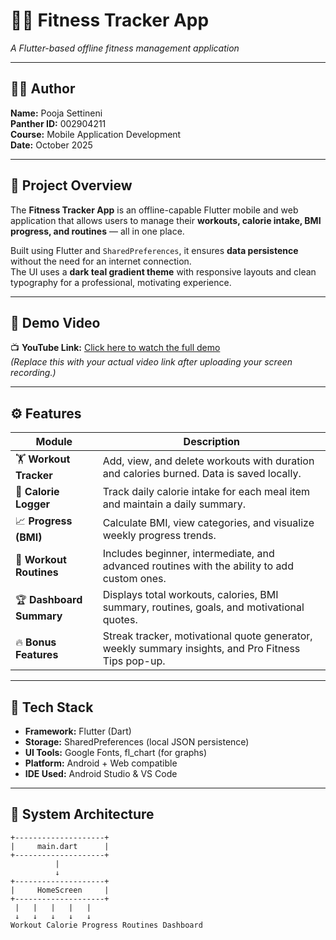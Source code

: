 # 🏋️‍♀️ Fitness Tracker App  
*A Flutter-based offline fitness management application*

---

## 👩‍💻 Author
**Name:** Pooja Settineni  
**Panther ID:** 002904211  
**Course:** Mobile Application Development  
**Date:** October 2025  

---

## 🎯 Project Overview
The **Fitness Tracker App** is an offline-capable Flutter mobile and web application that allows users to manage their **workouts, calorie intake, BMI progress, and routines** — all in one place.

Built using Flutter and `SharedPreferences`, it ensures **data persistence** without the need for an internet connection.  
The UI uses a **dark teal gradient theme** with responsive layouts and clean typography for a professional, motivating experience.

---

## 🎥 Demo Video
📺 **YouTube Link:** [Click here to watch the full demo](https://youtu.be/ZV694f0cjy0?si=IItfRCD51Ri0nBOz)  
*(Replace this with your actual video link after uploading your screen recording.)*

---

## ⚙️ Features

| Module | Description |
|--------|-------------|
| 🏋️ **Workout Tracker** | Add, view, and delete workouts with duration and calories burned. Data is saved locally. |
| 🍎 **Calorie Logger** | Track daily calorie intake for each meal item and maintain a daily summary. |
| 📈 **Progress (BMI)** | Calculate BMI, view categories, and visualize weekly progress trends. |
| 🧘 **Workout Routines** | Includes beginner, intermediate, and advanced routines with the ability to add custom ones. |
| 🏆 **Dashboard Summary** | Displays total workouts, calories, BMI summary, routines, goals, and motivational quotes. |
| 🔥 **Bonus Features** | Streak tracker, motivational quote generator, weekly summary insights, and Pro Fitness Tips pop-up. |

---

## 🧱 Tech Stack
- **Framework:** Flutter (Dart)
- **Storage:** SharedPreferences (local JSON persistence)
- **UI Tools:** Google Fonts, fl_chart (for graphs)
- **Platform:** Android + Web compatible
- **IDE Used:** Android Studio & VS Code

---

## 🧩 System Architecture
```plaintext
+--------------------+
|     main.dart      |
+--------------------+
          |
          ↓
+--------------------+
|     HomeScreen     |
+--------------------+
 |   |   |   |   |
 ↓   ↓   ↓   ↓   ↓
Workout Calorie Progress Routines Dashboard
